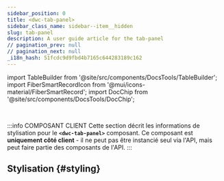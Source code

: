 ```yaml
---
sidebar_position: 0
title: <dwc-tab-panel>
sidebar_class_name: sidebar--item__hidden
slug: tab-panel
description: A user guide article for the tab-panel
// pagination_prev: null
// pagination_next: null
_i18n_hash: 51fcdc9d9fbd4b7165c644283189c162
---
```

import TableBuilder from '@site/src/components/DocsTools/TableBuilder';
import FiberSmartRecordIcon from '@mui/icons-material/FiberSmartRecord';
import DocChip from '@site/src/components/DocsTools/DocChip';

<DocChip chip='shadow' />

<br />

:::info COMPOSANT CLIENT
Cette section décrit les informations de stylisation pour le **`<dwc-tab-panel>`** composant. Ce composant est **uniquement côté client** - il ne peut pas être instancié seul via l'API, mais peut faire partie des composants de l'API.
:::

## Stylisation {#styling}

<TableBuilder name="dwc-tab-panel" clientComponent />
